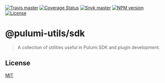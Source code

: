 [![Travis master](https://img.shields.io/travis/neoskop/pulumi-utils/master.svg)](https://travis-ci.org/neoskop/pulumi-utils)
[![Coverage Status](https://coveralls.io/repos/github/neoskop/pulumi-utils/badge.svg)](https://coveralls.io/github/neoskop/pulumi-utils)
[![Snyk master](https://snyk.io/test/github/neoskop/pulumi-utils/master/badge.svg)](https://snyk.io/test/github/neoskop/pulumi-utils/master)
[![NPM version][npm-badge-sdk]][npm-link-sdk]
[![License][licence-sdk]][licence-link]

# @pulumi-utils/sdk

> A collection of utilities useful in Pulumi SDK and plugin development.

## License

[MIT][licence-link]

[npm-badge-sdk]: https://img.shields.io/npm/v/@pulumi-utils/sdk
[npm-link-sdk]: https://npmjs.com/package/@pulumi-utils/sdk
[licence-link]: https://github.com/neoskop/pulumi-utils/blob/master/LICENSE
[licence-sdk]: https://img.shields.io/npm/l/@pulumi-utils/sdk
